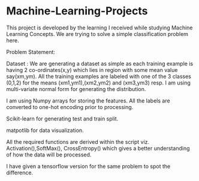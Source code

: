 # Machine-Learning-Projects
This project is developed by the learning I received while studying Machine Learning Concepts. We are trying to solve a simple classification problem here.

Problem Statement:

Dataset : 
We are generating a dataset as simple as each training example is having 2 co-ordinates(x,y) which lies in region with some mean value say(xm,ym). All the training examples are labeled with one of the 3 classes (0,1,2) for the means (xm1,ym1),(xm2,ym2) and (xm3,ym3) resp. I am using multi-variate normal form for generating the distribution.

I am using Numpy arrays for storing the features. All the labels are converted to one-hot encoding prior to processing.

Scikit-learn for generating test and train split.

matpotlib for data visualization.

All the required functions are derived within the script viz. Activation(),SoftMax(), CrossEntropy() which gives a better understanding of how the data will be processed.

I have given a tensorflow version for the same problem to spot the difference.
